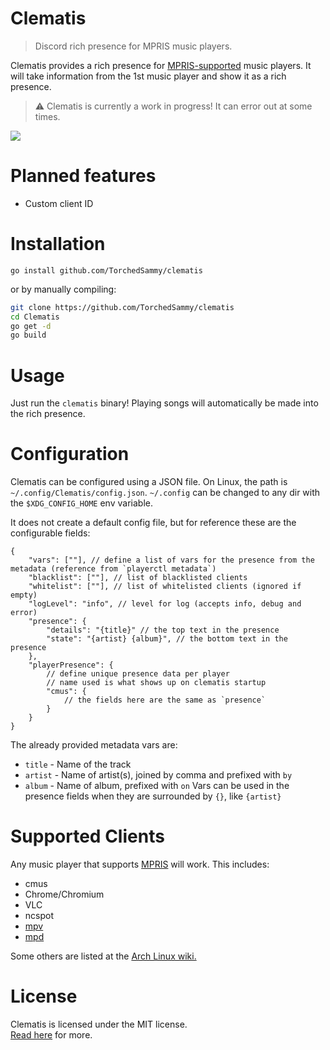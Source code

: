# Clematis
> Discord rich presence for MPRIS music players.

Clematis provides a rich presence for [MPRIS-supported](#supported-clients) music
players. It will take information from the 1st music player and show it as a rich
presence.

> ⚠️ Clematis is currently a work in progress! It can error out at some times.

![](https://safe.kashima.moe/fgt0us64yvqu.png)

# Planned features
- Custom client ID

# Installation
```
go install github.com/TorchedSammy/clematis
```

or by manually compiling:  
```sh
git clone https://github.com/TorchedSammy/clematis
cd Clematis
go get -d
go build
```

# Usage
Just run the `clematis` binary! Playing songs will automatically be made into the rich
presence.

# Configuration
Clematis can be configured using a JSON file. On Linux, the path is `~/.config/Clematis/config.json`.
`~/.config` can be changed to any dir with the `$XDG_CONFIG_HOME` env variable.  

It does not create a default config file, but for reference these are the configurable fields:  
```json5
{
	"vars": [""], // define a list of vars for the presence from the metadata (reference from `playerctl metadata`)
	"blacklist": [""], // list of blacklisted clients
	"whitelist": [""], // list of whitelisted clients (ignored if empty)
	"logLevel": "info", // level for log (accepts info, debug and error)
	"presence": {
		"details": "{title}" // the top text in the presence
		"state": "{artist} {album}", // the bottom text in the presence
	},
	"playerPresence": {
		// define unique presence data per player
		// name used is what shows up on clematis startup
		"cmus": {
			// the fields here are the same as `presence`
		}
	}
}
```

The already provided metadata vars are:  
+ `title` - Name of the track
+ `artist` - Name of artist(s), joined by comma and prefixed with `by`
+ `album` - Name of album, prefixed with `on`
Vars can be used in the presence fields when they are surrounded by `{}`, like `{artist}`

# Supported Clients
Any music player that supports [MPRIS](https://specifications.freedesktop.org/mpris-spec/)
will work. This includes:
- cmus
- Chrome/Chromium
- VLC
- ncspot
- [mpv](https://github.com/hoyon/mpv-mpris)
- [mpd](https://wiki.archlinux.org/title/Music_Player_Daemon/Tips_and_tricks#MPRIS_support)

Some others are listed at the [Arch Linux wiki.](https://wiki.archlinux.org/title/MPRIS#Supported_clients)

# License
Clematis is licensed under the MIT license.  
[Read here](LICENSE) for more.

